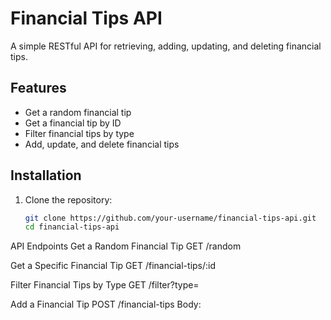 # Financial Tips API

A simple RESTful API for retrieving, adding, updating, and deleting financial tips.

## Features
- Get a random financial tip
- Get a financial tip by ID
- Filter financial tips by type
- Add, update, and delete financial tips

## Installation

1. Clone the repository:
   ```bash
   git clone https://github.com/your-username/financial-tips-api.git
   cd financial-tips-api


API Endpoints
Get a Random Financial Tip
GET /random

Get a Specific Financial Tip
GET /financial-tips/:id

Filter Financial Tips by Type
GET /filter?type=<tipType>

Add a Financial Tip
POST /financial-tips
Body: